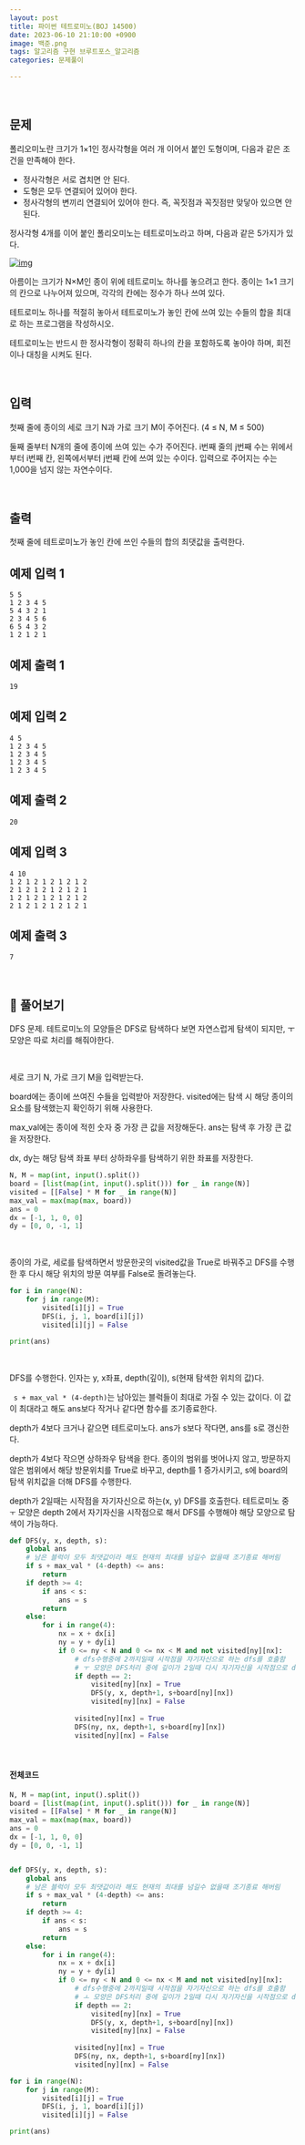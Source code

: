 ```yaml
---
layout: post
title: 파이썬 테트로미노(BOJ 14500)
date: 2023-06-10 21:10:00 +0900
image: 백준.png
tags: 알고리즘 구현 브루트포스_알고리즘
categories: 문제풀이

---
```


<br>

## 문제

폴리오미노란 크기가 1×1인 정사각형을 여러 개 이어서 붙인 도형이며, 다음과 같은 조건을 만족해야 한다.

- 정사각형은 서로 겹치면 안 된다.
- 도형은 모두 연결되어 있어야 한다.
- 정사각형의 변끼리 연결되어 있어야 한다. 즉, 꼭짓점과 꼭짓점만 맞닿아 있으면 안 된다.

정사각형 4개를 이어 붙인 폴리오미노는 테트로미노라고 하며, 다음과 같은 5가지가 있다.

[![img](https://onlinejudgeimages.s3-ap-northeast-1.amazonaws.com/problem/14500/1.png)](https://commons.wikimedia.org/wiki/File:All_5_free_tetrominoes.svg)

아름이는 크기가 N×M인 종이 위에 테트로미노 하나를 놓으려고 한다. 종이는 1×1 크기의 칸으로 나누어져 있으며, 각각의 칸에는 정수가 하나 쓰여 있다.

테트로미노 하나를 적절히 놓아서 테트로미노가 놓인 칸에 쓰여 있는 수들의 합을 최대로 하는 프로그램을 작성하시오.

테트로미노는 반드시 한 정사각형이 정확히 하나의 칸을 포함하도록 놓아야 하며, 회전이나 대칭을 시켜도 된다.

<br>

## 입력

첫째 줄에 종이의 세로 크기 N과 가로 크기 M이 주어진다. (4 ≤ N, M ≤ 500)

둘째 줄부터 N개의 줄에 종이에 쓰여 있는 수가 주어진다. i번째 줄의 j번째 수는 위에서부터 i번째 칸, 왼쪽에서부터 j번째 칸에 쓰여 있는 수이다. 입력으로 주어지는 수는 1,000을 넘지 않는 자연수이다.

<br>

## 출력

첫째 줄에 테트로미노가 놓인 칸에 쓰인 수들의 합의 최댓값을 출력한다.

## 예제 입력 1 

```
5 5
1 2 3 4 5
5 4 3 2 1
2 3 4 5 6
6 5 4 3 2
1 2 1 2 1
```

## 예제 출력 1 

```
19
```

## 예제 입력 2 

```
4 5
1 2 3 4 5
1 2 3 4 5
1 2 3 4 5
1 2 3 4 5
```

## 예제 출력 2 

```
20
```

## 예제 입력 3 

```
4 10
1 2 1 2 1 2 1 2 1 2
2 1 2 1 2 1 2 1 2 1
1 2 1 2 1 2 1 2 1 2
2 1 2 1 2 1 2 1 2 1
```

## 예제 출력 3 

```
7
```

<br>

## 📝 풀어보기

DFS 문제. 테트로미노의 모양들은 DFS로 탐색하다 보면 자연스럽게 탐색이 되지만, ㅜ 모양은 따로 처리를 해줘야한다.

<br>

세로 크기 N, 가로 크기 M을 입력받는다.

board에는 종이에 쓰여진 수들을 입력받아 저장한다. visited에는 탐색 시 해당 종이의 요소를 탐색했는지 확인하기 위해 사용한다.

max_val에는 종이에 적힌 숫자 중 가장 큰 값을 저장해둔다. ans는 탐색 후 가장 큰 값을 저장한다.

dx, dy는 해당 탐색 좌표 부터 상하좌우를 탐색하기 위한 좌표를 저장한다.

``` python
N, M = map(int, input().split())
board = [list(map(int, input().split())) for _ in range(N)]
visited = [[False] * M for _ in range(N)]
max_val = max(map(max, board))
ans = 0
dx = [-1, 1, 0, 0]
dy = [0, 0, -1, 1]
```

<br>

종이의 가로, 세로를 탐색하면서 방문한곳의 visited값을 True로 바꿔주고 DFS를 수행한 후 다시 해당 위치의 방문 여부를 False로 돌려놓는다.

``` python
for i in range(N):
    for j in range(M):
        visited[i][j] = True
        DFS(i, j, 1, board[i][j])
        visited[i][j] = False

print(ans)
```

<br>

DFS를 수행한다. 인자는 y, x좌표, depth(깊이), s(현재 탐색한 위치의 값)다.

` s + max_val * (4-depth)`는 남아있는 블럭들이 최대로 가질 수 있는 값이다. 이 값이 최대라고 해도 ans보다 작거나 같다면 함수를 조기종료한다.

depth가 4보다 크거나 같으면 테트로미노다. ans가 s보다 작다면, ans를 s로 갱신한다.

depth가 4보다 작으면 상하좌우 탐색을 한다. 종이의 범위를 벗어나지 않고, 방문하지 않은 범위에서 해당 방문위치를 True로 바꾸고, depth를 1 증가시키고, s에 board의 탐색 위치값을 더해 DFS를 수행한다. 

depth가 2일때는 시작점을 자기자신으로 하는(x, y) DFS를 호출한다. 테트로미노 중 `ㅜ` 모양은 depth 2에서 자기자신을 시작점으로 해서 DFS를 수행해야 해당 모양으로 탐색이 가능하다.

```python
def DFS(y, x, depth, s):
    global ans
    # 남은 블럭이 모두 최댓값이라 해도 현재의 최대를 넘길수 없을때 조기종료 해버림
    if s + max_val * (4-depth) <= ans:
        return
    if depth >= 4:
        if ans < s:
            ans = s
        return
    else:
        for i in range(4):
            nx = x + dx[i]
            ny = y + dy[i]
            if 0 <= ny < N and 0 <= nx < M and not visited[ny][nx]:
                # dfs수행중에 2까지일때 시작점을 자기자신으로 하는 dfs를 호출함
                # ㅜ 모양은 DFS처리 중에 깊이가 2일때 다시 자기자신을 시작점으로 dfs를 호출해야한다.
                if depth == 2:
                    visited[ny][nx] = True
                    DFS(y, x, depth+1, s+board[ny][nx])
                    visited[ny][nx] = False
                
                visited[ny][nx] = True
                DFS(ny, nx, depth+1, s+board[ny][nx])
                visited[ny][nx] = False
```

<br>

#### 전체코드

``` python
N, M = map(int, input().split())
board = [list(map(int, input().split())) for _ in range(N)]
visited = [[False] * M for _ in range(N)]
max_val = max(map(max, board))
ans = 0
dx = [-1, 1, 0, 0]
dy = [0, 0, -1, 1]


def DFS(y, x, depth, s):
    global ans
    # 남은 블럭이 모두 최댓값이라 해도 현재의 최대를 넘길수 없을때 조기종료 해버림
    if s + max_val * (4-depth) <= ans:
        return
    if depth >= 4:
        if ans < s:
            ans = s
        return
    else:
        for i in range(4):
            nx = x + dx[i]
            ny = y + dy[i]
            if 0 <= ny < N and 0 <= nx < M and not visited[ny][nx]:
                # dfs수행중에 2까지일때 시작점을 자기자신으로 하는 dfs를 호출함
                # ㅗ 모양은 DFS처리 중에 깊이가 2일때 다시 자기자신을 시작점으로 dfs를 호출해야한다.
                if depth == 2:
                    visited[ny][nx] = True
                    DFS(y, x, depth+1, s+board[ny][nx])
                    visited[ny][nx] = False
                
                visited[ny][nx] = True
                DFS(ny, nx, depth+1, s+board[ny][nx])
                visited[ny][nx] = False

for i in range(N):
    for j in range(M):
        visited[i][j] = True
        DFS(i, j, 1, board[i][j])
        visited[i][j] = False

print(ans)
```

